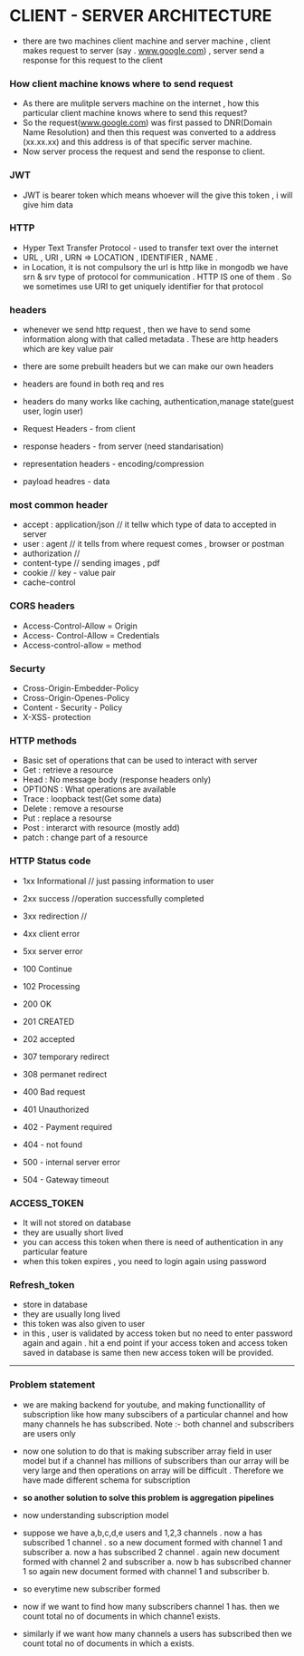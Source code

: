 # CLIENT - SERVER ARCHITECTURE

- there are two machines client machine and server machine , client makes request to server (say . www.google.com) , server send a response for this request to the client

### How client machine knows where to send request 
- As there are mulitple servers machine on the internet , how this particular client machine knows where to send this request?
- So the request(www.google.com) was first passed to DNR(Domain Name Resolution) and then this request was converted to a address (xx.xx.xx) and this address is of that specific server machine.
- Now server process the request and send the response to client.


### JWT
- JWT is bearer token which means whoever will the give this token , i will give him data 

### HTTP
- Hyper Text Transfer Protocol - used to transfer text over the internet 
- URL , URI , URN => LOCATION , IDENTIFIER , NAME . 
- in Location, it is not compulsory the url is http like in mongodb we have srn & srv type of protocol for communication . HTTP IS one of them . So we sometimes use URI to get uniquely identifier for that protocol 

### headers
- whenever we send http request , then we have to send some information along with that called metadata . These are http headers which are key value pair
- there are some prebuilt headers but we can make our own headers
- headers are found in both req and res

- headers do many works like caching, authentication,manage state(guest user, login user)


- Request Headers - from client
- response headers - from server (need standarisation)
- representation headers - encoding/compression
- payload headres - data 

### most common header 

- accept : application/json // it tellw which type of data to accepted in server
- user : agent          // it tells from where request comes , browser or postman 
- authorization      // 
- content-type // sending images , pdf 
- cookie // key - value pair 
- cache-control  

### CORS headers

- Access-Control-Allow = Origin
- Access- Control-Allow = Credentials
- Access-control-allow = method

### Securty

- Cross-Origin-Embedder-Policy
- Cross-Origin-Openes-Policy
- Content - Security - Policy
- X-XSS- protection

### HTTP methods
- Basic set of operations that can be used to interact with server
- Get : retrieve a resource
- Head : No message body (response headers only)
- OPTIONS : What operations are available
- Trace : loopback test(Get some data)
- Delete : remove a resourse
- Put : replace a resourse
- Post : interarct with resource (mostly add)
- patch : change part of a resource

### HTTP Status code 
- 1xx Informational // just passing information to user
- 2xx success  //operation successfully completed
- 3xx  redirection // 
- 4xx client error
- 5xx server error

- 100 Continue
- 102 Processing
- 200 OK
- 201 CREATED
- 202 accepted
- 307 temporary redirect
- 308 permanet redirect
- 400 Bad request
- 401 Unauthorized
- 402 - Payment required
- 404 - not found
- 500 - internal server error
- 504 - Gateway timeout 

### ACCESS_TOKEN
- It will not stored on database 
- they are usually short lived
- you can access this token when there is need of authentication in any particular feature
- when this token expires , you need to login again using password 

### Refresh_token
- store in database
- they are usually long lived
- this token was also given to user 
- in this , user is validated by access token but no need to enter password again and again . hit a end point if your access token and access token saved in database is same then new access token will be provided.


---
### Problem statement 
- we are making backend for youtube, and making functionallity of subscription like how many subscibers of a particular channel and how many channels he has subscribed. Note :- both channel and subscribers are users only 

- now one solution to do that is making subscriber array field in user model but if a channel has millions of subscribers than our array will be very large and then operations on array will be difficult . Therefore we have made different schema for subscription

- **so another solution to solve this problem is aggregation pipelines**

- now understanding subscription model 
- suppose we have a,b,c,d,e users and 1,2,3 channels . now a has subscribed 1 channel . so a new document formed with channel 1 and subscriber a. now a has subscribed 2 channel . again new document formed with channel 2 and subscriber a. now b has subscribed channer 1 so again new document formed with channel 1 and subscriber b. 

- so everytime new subscriber formed
- now if we want to find how many subscribers channel 1 has. then we count total no of documents in which channe1 exists.
- similarly if we want how many channels a users has subscribed then we count total no of documents in which a exists.



